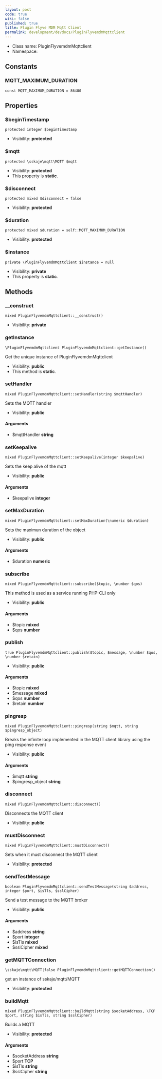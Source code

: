 ```yaml
---
layout: post
code: true
wiki: false
published: true
title: Plugin Flyve MDM Mqtt Client
permalink: development/devdocs/PluginFlyvemdmMqttclient
---
```


* Class name: PluginFlyvemdmMqttclient
* Namespace: 



Constants
----------


### MQTT_MAXIMUM_DURATION

    const MQTT_MAXIMUM_DURATION = 86400





Properties
----------


### $beginTimestamp

    protected integer $beginTimestamp





* Visibility: **protected**


### $mqtt

    protected \sskaje\mqtt\MQTT $mqtt





* Visibility: **protected**
* This property is **static**.


### $disconnect

    protected mixed $disconnect = false





* Visibility: **protected**


### $duration

    protected mixed $duration = self::MQTT_MAXIMUM_DURATION





* Visibility: **protected**


### $instance

    private \PluginFlyvemdmMqttclient $instance = null





* Visibility: **private**
* This property is **static**.


Methods
-------


### __construct

    mixed PluginFlyvemdmMqttclient::__construct()





* Visibility: **private**




### getInstance

    \PluginFlyvemdmMqttclient PluginFlyvemdmMqttclient::getInstance()

Get the unique instance of PluginFlyvemdmMqttclient



* Visibility: **public**
* This method is **static**.




### setHandler

    mixed PluginFlyvemdmMqttclient::setHandler(string $mqttHandler)

Sets the MQTT handler



* Visibility: **public**


#### Arguments
* $mqttHandler **string**



### setKeepalive

    mixed PluginFlyvemdmMqttclient::setKeepalive(integer $keepalive)

Sets the keep alive of the mqtt



* Visibility: **public**


#### Arguments
* $keepalive **integer**



### setMaxDuration

    mixed PluginFlyvemdmMqttclient::setMaxDuration(\numeric $duration)

Sets the maximun duration of the object



* Visibility: **public**


#### Arguments
* $duration **numeric**



### subscribe

    mixed PluginFlyvemdmMqttclient::subscribe($topic, \number $qos)

This method is used as a service running PHP-CLI only



* Visibility: **public**


#### Arguments
* $topic **mixed**
* $qos **number**



### publish

    true PluginFlyvemdmMqttclient::publish($topic, $message, \number $qos, \number $retain)





* Visibility: **public**


#### Arguments
* $topic **mixed**
* $message **mixed**
* $qos **number**
* $retain **number**



### pingresp

    mixed PluginFlyvemdmMqttclient::pingresp(string $mqtt, string $pingresp_object)

Breaks the infinite loop implemented in the MQTT client library using the ping response event



* Visibility: **public**


#### Arguments
* $mqtt **string**
* $pingresp_object **string**



### disconnect

    mixed PluginFlyvemdmMqttclient::disconnect()

Disconnects the MQTT client



* Visibility: **public**




### mustDisconnect

    mixed PluginFlyvemdmMqttclient::mustDisconnect()

Sets when it must disconnect the MQTT client



* Visibility: **protected**




### sendTestMessage

    boolean PluginFlyvemdmMqttclient::sendTestMessage(string $address, integer $port, $isTls, $sslCipher)

Send a test message to the MQTT broker



* Visibility: **public**


#### Arguments
* $address **string**
* $port **integer**
* $isTls **mixed**
* $sslCipher **mixed**



### getMQTTConnection

    \sskaje\mqtt\MQTT|false PluginFlyvemdmMqttclient::getMQTTConnection()

get an instance of sskaje/mqtt/MQTT



* Visibility: **protected**




### buildMqtt

    mixed PluginFlyvemdmMqttclient::buildMqtt(string $socketAddress, \TCP $port, string $isTls, string $sslCipher)

Builds a MQTT



* Visibility: **protected**


#### Arguments
* $socketAddress **string**
* $port **TCP**
* $isTls **string**
* $sslCipher **string**


